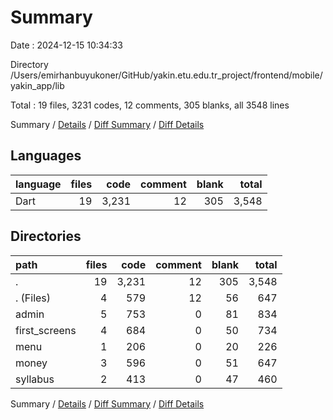 # Summary

Date : 2024-12-15 10:34:33

Directory /Users/emirhanbuyukoner/GitHub/yakin.etu.edu.tr_project/frontend/mobile/yakin_app/lib

Total : 19 files,  3231 codes, 12 comments, 305 blanks, all 3548 lines

Summary / [Details](details.md) / [Diff Summary](diff.md) / [Diff Details](diff-details.md)

## Languages
| language | files | code | comment | blank | total |
| :--- | ---: | ---: | ---: | ---: | ---: |
| Dart | 19 | 3,231 | 12 | 305 | 3,548 |

## Directories
| path | files | code | comment | blank | total |
| :--- | ---: | ---: | ---: | ---: | ---: |
| . | 19 | 3,231 | 12 | 305 | 3,548 |
| . (Files) | 4 | 579 | 12 | 56 | 647 |
| admin | 5 | 753 | 0 | 81 | 834 |
| first_screens | 4 | 684 | 0 | 50 | 734 |
| menu | 1 | 206 | 0 | 20 | 226 |
| money | 3 | 596 | 0 | 51 | 647 |
| syllabus | 2 | 413 | 0 | 47 | 460 |

Summary / [Details](details.md) / [Diff Summary](diff.md) / [Diff Details](diff-details.md)